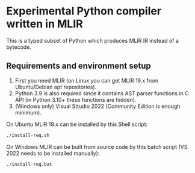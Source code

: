 # Experimental Python compiler written in MLIR

This is a typed subset of Python which produces MLIR IR instead of a bytecode.

## Requirements and environment setup

 1. First you need MLIR (on Linux you can get MLIR 19.x from Ubuntu/Debian apt repositories).
 2. Python 3.9 is also required since it contains AST parser functions in C API (in Python 3.10+ these functions are hidden).
 3. (Windows only) Visual Sttudio 2022 (Community Edition is enough minimum).

On Ubuntu MLIR 19.x can be installed by this Shell script:
```sh
./install-req.sh
```
On Windows MLIR can be built from source code by this batch script (VS 2022 needs to be installed manually):
```
./install-req.bat
```
